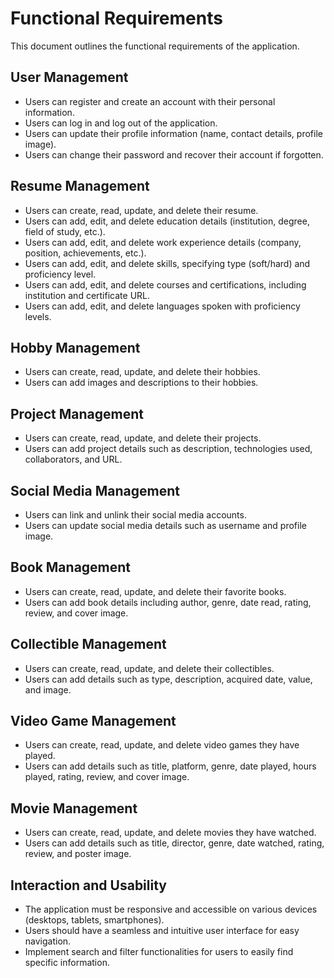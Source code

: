 # Functional Requirements

This document outlines the functional requirements of the application.

## User Management
- Users can register and create an account with their personal information.
- Users can log in and log out of the application.
- Users can update their profile information (name, contact details, profile image).
- Users can change their password and recover their account if forgotten.

## Resume Management
- Users can create, read, update, and delete their resume.
- Users can add, edit, and delete education details (institution, degree, field of study, etc.).
- Users can add, edit, and delete work experience details (company, position, achievements, etc.).
- Users can add, edit, and delete skills, specifying type (soft/hard) and proficiency level.
- Users can add, edit, and delete courses and certifications, including institution and certificate URL.
- Users can add, edit, and delete languages spoken with proficiency levels.

## Hobby Management
- Users can create, read, update, and delete their hobbies.
- Users can add images and descriptions to their hobbies.

## Project Management
- Users can create, read, update, and delete their projects.
- Users can add project details such as description, technologies used, collaborators, and URL.

## Social Media Management
- Users can link and unlink their social media accounts.
- Users can update social media details such as username and profile image.

## Book Management
- Users can create, read, update, and delete their favorite books.
- Users can add book details including author, genre, date read, rating, review, and cover image.

## Collectible Management
- Users can create, read, update, and delete their collectibles.
- Users can add details such as type, description, acquired date, value, and image.

## Video Game Management
- Users can create, read, update, and delete video games they have played.
- Users can add details such as title, platform, genre, date played, hours played, rating, review, and cover image.

## Movie Management
- Users can create, read, update, and delete movies they have watched.
- Users can add details such as title, director, genre, date watched, rating, review, and poster image.

## Interaction and Usability
- The application must be responsive and accessible on various devices (desktops, tablets, smartphones).
- Users should have a seamless and intuitive user interface for easy navigation.
- Implement search and filter functionalities for users to easily find specific information.
